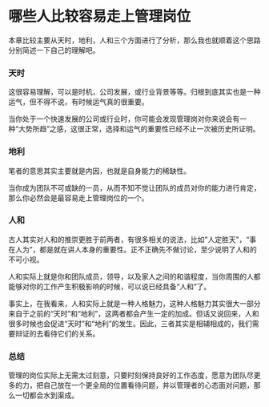 # 哪些人比较容易走上管理岗位

本章比较主要从天时，地利，人和三个方面进行了分析，那么我也就顺着这个思路分别简述一下自己的理解吧。

### 天时

这很容易理解，可以是时机，公司发展，或行业背景等等。归根到底其实也是一种运气，但不得不说，有时候运气真的很重要。

当你处于一个快速发展的公司或行业时，你可能会发现管理岗对你来说会有一种“大势所趋”之感，这很正常，选择和运气的重要性已经不止一次被历史所证明。

### 地利

笔者的意思其实主要就是内因，也就是自身能力的稀缺性。

当你成为团队不可或缺的一员，从而不知不觉让团队的成员对你的能力进行肯定，那么你必然会是最容易走上管理岗位的一个。

### 人和

古人其实对人和的推崇更胜于前两者，有很多相关的说法，比如"人定胜天"，“事在人为”，都是就在讲人本身的重要性。正不正确先不做讨论，至少说明了人和的不可小视。

人和实际上就是你和团队成员，领导，以及家人之间的和谐程度，当你周围的人都能够对你的工作产生积极影响的时候，可以说已经具备“人和”了。

事实上，在我看来，人和实际上就是一种人格魅力，这种人格魅力其实很大一部分来自于之前的“天时”和“地利”，这两者都会产生一定的加成。但话又说回来，人和很多时候也会促进“天时”和“地利”的发生。因此，三者其实是相辅相成的，我们需要辩证的去看待它们的关系。

### 总结

管理的岗位实际上无需太过刻意，只要时刻保持良好的工作态度，愿意为团队尽更多的力，把自己放在一个更全局的位置看待问题，并以管理者的心态面对问题，那么一切都会水到渠成。


